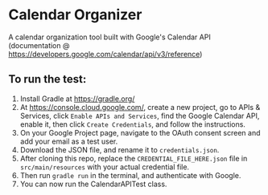 # Calendar Organizer
A calendar organization tool built with Google's Calendar API (documentation @ https://developers.google.com/calendar/api/v3/reference)

## To run the test:
1. Install Gradle at https://gradle.org/
2. At https://console.cloud.google.com/, create a new project, go to APIs & Services, click `Enable APIs and Services`,
find the Google Calendar API, enable it, then click `Create Credentials`, and follow the instructions.
3. On your Google Project page, navigate to the OAuth consent screen and add your email as a test user.
2. Download the JSON file, and rename it to `credentials.json`.
3. After cloning this repo, replace the `CREDENTIAL_FILE_HERE.json` file in `src/main/resources` with your actual credential
file.
4. Then run `gradle run` in the terminal, and authenticate with Google.
5. You can now run the CalendarAPITest class.
